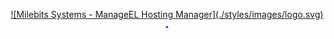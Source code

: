 <!DOCTYPE html>
<p align="center">
    <a href="https://manageel.milebits.com" target="_blank">
        ![Milebits Systems - ManageEL Hosting Manager](./styles/images/logo.svg)
        <img src="./styles/images/logo.svg" width="auto" height="4.5rem" alt="Milebits Systems - ManageEL Hosting Manager"/>
    </a>
</p>
